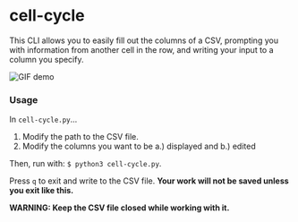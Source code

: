 # cell-cycle

This CLI allows you to easily fill out the columns of a CSV, prompting you with information from another cell in the row, and writing your input to a column you specify.

![GIF demo](images/demo.gif)

### Usage

In `cell-cycle.py`...

1. Modify the path to the CSV file.
2. Modify the columns you want to be a.) displayed and b.) edited

Then, run with: `$ python3 cell-cycle.py`.

Press `q` to exit and write to the CSV file. **Your work will not be saved unless you exit like this.**

**WARNING: Keep the CSV file closed while working with it.**

